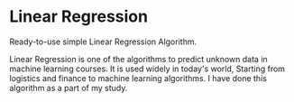 # Linear Regression

Ready-to-use simple Linear Regression Algorithm.

Linear Regression is one of the algorithms to predict unknown data in machine learning courses. It is used widely in today's world, Starting from logistics and finance to machine learning algorithms. I have done this algorithm as a part of my study.
